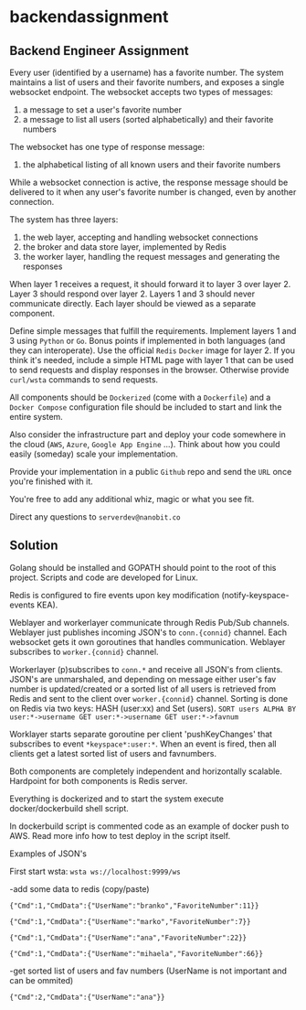 # backendassignment

## Backend Engineer Assignment

Every user (identified by a username) has a favorite number. The system maintains a list of users and their favorite numbers, and exposes a single websocket endpoint. The websocket accepts two types of messages:

1. a message to set a user's favorite number
2. a message to list all users (sorted alphabetically) and their favorite numbers

The websocket has one type of response message:

1. the alphabetical listing of all known users and their favorite numbers

While a websocket connection is active, the response message should be delivered to it when any user's favorite number is changed, even by another connection.

The system has three layers:

1. the web layer, accepting and handling websocket connections
2. the broker and data store layer, implemented by Redis
3. the worker layer, handling the request messages and generating the responses

When layer 1 receives a request, it should forward it to layer 3 over layer 2. Layer 3 should respond over layer 2. Layers 1 and 3 should never communicate directly. Each layer should be viewed as a separate component.

Define simple messages that fulfill the requirements. Implement layers 1 and 3 using `Python` or `Go`. Bonus points if implemented in both languages (and they can interoperate). Use the official `Redis` `Docker` image for layer 2. If you think it's needed, include a simple HTML page with layer 1 that can be used to send requests and display responses in the browser. Otherwise provide `curl/wsta` commands to send requests.

All components should be `Dockerized` (come with a `Dockerfile`) and a `Docker Compose` configuration file should be included to start and link the entire system.

Also consider the infrastructure part and deploy your code somewhere in the cloud (`AWS`, `Azure`, `Google App Engine` ...). Think about how you could easily (someday) scale your implementation. 

Provide your implementation in a public `Github` repo and send the `URL` once you're finished with it.

You're free to add any additional whiz, magic or what you see fit.

Direct any questions to `serverdev@nanobit.co`

## Solution

Golang should be installed and GOPATH should point to the root of this project.
Scripts and code are developed for Linux.

Redis is configured to fire events upon key modification (notify-keyspace-events KEA).

Weblayer and workerlayer communicate through Redis Pub/Sub channels.
Weblayer just publishes incoming JSON's to `conn.{connid}` channel. Each websocket gets it own goroutines that handles communication.
Weblayer subscribes to `worker.{connid}` channel.


Workerlayer (p)subscribes to `conn.*` and receive all JSON's from clients. JSON's are unmarshaled, and depending on message either user's fav number is updated/created or a sorted list of all users is retrieved from Redis and sent to the client over `worker.{connid}` channel. Sorting is done on Redis via two keys: HASH (user:xx) and Set (users). 
`SORT users ALPHA BY user:*->username GET user:*->username GET user:*->favnum`


Worklayer starts separate goroutine per client 'pushKeyChanges' that subscribes to event `*keyspace*:user:*`. When an event is fired, then all clients get a latest sorted list of users and favnumbers.

Both components are completely independent and horizontally scalable. Hardpoint for both components is Redis server.

Everything is dockerized and to start the system execute docker/dockerbuild shell script.

In dockerbuild script is commented code as an example of docker push to AWS. Read more info how to test deploy in the script itself.

Examples of JSON's

First start wsta:
`wsta ws://localhost:9999/ws`

-add some data to redis (copy/paste)


`{"Cmd":1,"CmdData":{"UserName":"branko","FavoriteNumber":11}}`

`{"Cmd":1,"CmdData":{"UserName":"marko","FavoriteNumber":7}}`

`{"Cmd":1,"CmdData":{"UserName":"ana","FavoriteNumber":22}}`

`{"Cmd":1,"CmdData":{"UserName":"mihaela","FavoriteNumber":66}}`

-get sorted list of users and fav numbers (UserName is not important and can be ommited)

`{"Cmd":2,"CmdData":{"UserName":"ana"}}`
